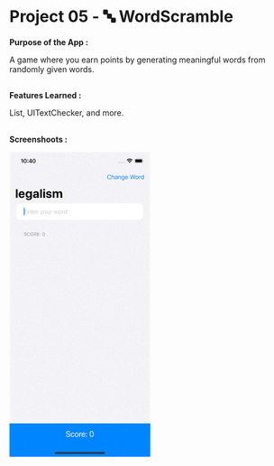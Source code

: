 # Project 05 - 🔤 WordScramble

**Purpose of the App :**

A game where you earn points by generating meaningful words from randomly given words.

##

**Features Learned :**

List, UITextChecker, and more.

##

**Screenshoots :**

<img src="screenshot/screenshot1.gif" width="250"/>
